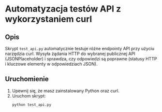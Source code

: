 # Automatyzacja testów API z wykorzystaniem curl

## Opis
Skrypt `test_api.py` automatycznie testuje różne endpointy API przy użyciu narzędzia curl. Wysyła żądania HTTP do wybranej publicznej API (JSONPlaceholder) i sprawdza, czy odpowiedzi są poprawne (statusy HTTP i kluczowe elementy w odpowiedziach JSON).

## Uruchomienie
1. Upewnij się, że masz zainstalowany Python oraz curl.
2. Uruchom skrypt:
   ```bash
   python test_api.py
